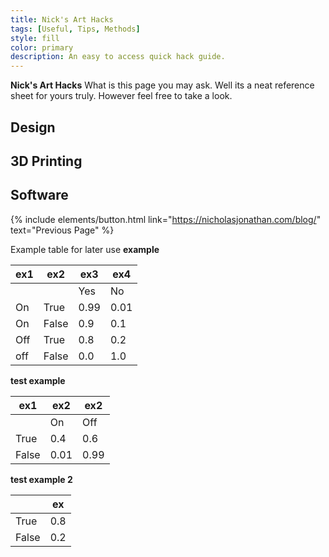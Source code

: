 ```yaml
---
title: Nick's Art Hacks
tags: [Useful, Tips, Methods]
style: fill
color: primary
description: An easy to access quick hack guide.
---
```


**Nick's Art Hacks**
What is this page you may ask. Well its a neat reference sheet for yours truly. However feel free to take a look.

Design
---

3D Printing
---
Software
---

{% include elements/button.html link="https://nicholasjonathan.com/blog/" text="Previous Page" %}

Example table for later use
**example**

| ex1 | ex2  | ex3 | ex4|
|-----------|-------|----------------| ---------------|
|  |   | Yes                           | No   |
| On        | True  | 0.99                          | 0.01 |
| On        | False | 0.9                           | 0.1  |
| Off       | True  | 0.8                           | 0.2  |
| off       | False | 0.0                           | 1.0  |

**test example**

| ex1    | ex2 | ex2 |
|-------|-----------|--------------------|
|   | On                            | Off  |
| True  | 0.4                           | 0.6  |
| False | 0.01                          | 0.99 |

**test example 2**

|    | ex |
|-------|------|
| True  | 0.8  |
| False | 0.2  |
